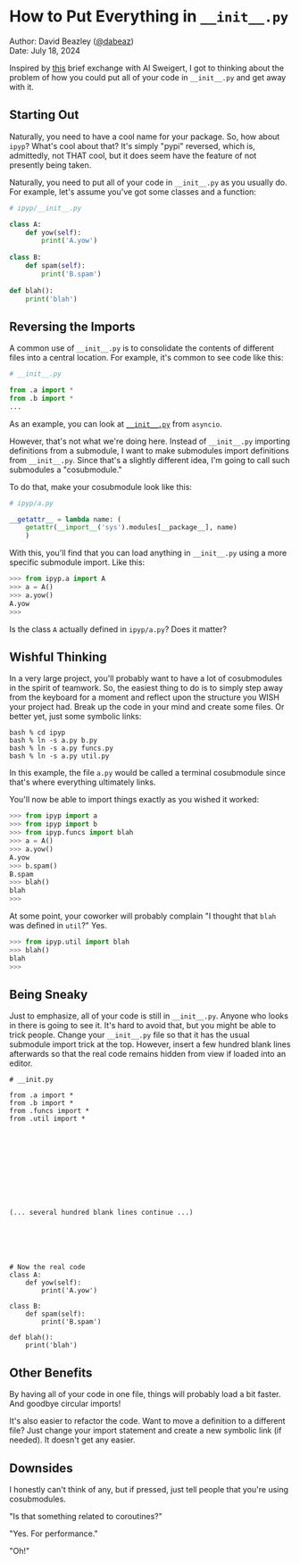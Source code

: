 # How to Put Everything in `__init__.py`

Author: David Beazley ([@dabeaz](https://www.dabeaz.com))  
Date: July 18, 2024

Inspired by
[this](https://mastodon.social/@AlSweigart/112802553108554869) brief
exchange with Al Sweigert, I got to thinking about the problem of how
you could put all of your code in `__init__.py` and get away with it.

## Starting Out

Naturally, you need to have a cool name for your package. So, how
about `ipyp`?  What's cool about that?  It's simply "pypi" reversed,
which is, admittedly, not THAT cool, but it does seem have the feature of not
presently being taken.

Naturally, you need to put all of your code in `__init__.py` as you
usually do. For example, let's assume you've got some classes and a
function:

```python
# ipyp/__init__.py

class A:
    def yow(self):
        print('A.yow')
        
class B:
    def spam(self):
        print('B.spam')
        
def blah():
    print('blah')
```

## Reversing the Imports

A common use of `__init__.py` is to consolidate the contents of different files
into a central location. For example, it's common to see code like this:

```python
# __init__.py

from .a import *
from .b import *
...
```

As an example, you can look at [`__init__.py`](https://github.com/python/cpython/blob/main/Lib/asyncio/__init__.py) from `asyncio`.

However, that's not what we're doing here.  Instead of `__init__.py`
importing definitions from a submodule, I want to make submodules
import definitions from `__init__.py`.   Since that's a slightly different
idea, I'm going to call such submodules a "cosubmodule."

To do that, make your cosubmodule look like this:

```python
# ipyp/a.py

__getattr__ = lambda name: (
    getattr(__import__('sys').modules[__package__], name)
    )
```

With this, you'll find that you can load anything in `__init__.py` using 
a more specific submodule import.  Like this:

```python
>>> from ipyp.a import A
>>> a = A()
>>> a.yow()
A.yow
>>>
```

Is the class `A` actually defined in `ipyp/a.py`?  Does it matter?

## Wishful Thinking

In a very large project, you'll probably want to have a lot of
cosubmodules in the spirit of teamwork.  So, the easiest thing to do
is to simply step away from the keyboard for a moment and reflect upon
the structure you WISH your project had.  Break up the code in your mind and
create some files.  Or better yet, just some symbolic links:

```
bash % cd ipyp
bash % ln -s a.py b.py
bash % ln -s a.py funcs.py
bash % ln -s a.py util.py
```

In this example, the file `a.py` would be called a terminal cosubmodule
since that's where everything ultimately links.

You'll now be able to import things exactly as you wished it worked:

```python
>>> from ipyp import a
>>> from ipyp import b
>>> from ipyp.funcs import blah
>>> a = A()
>>> a.yow()
A.yow
>>> b.spam()
B.spam
>>> blah()
blah
>>>
```

At some point, your coworker will probably complain "I thought that
`blah` was defined in `util`?"  Yes.

```python
>>> from ipyp.util import blah
>>> blah()
blah
>>>
```

## Being Sneaky

Just to emphasize, all of your code is still in `__init__.py`.  Anyone who
looks in there is going to see it.   It's hard to avoid that, but you
might be able to trick people.   Change your `__init__.py` file so that
it has the usual submodule import trick at the top.  However, insert a few hundred
blank lines afterwards so that the real code remains hidden from view 
if loaded into an editor.

```
# __init.py

from .a import *
from .b import *
from .funcs import *
from .util import *











(... several hundred blank lines continue ...)






# Now the real code
class A:
    def yow(self):
        print('A.yow')
        
class B:
    def spam(self):
        print('B.spam')
        
def blah():
    print('blah')
```

## Other Benefits

By having all of your code in one file, things will probably load a
bit faster.  And goodbye circular imports!

It's also easier to refactor the code.  Want to move a definition to a
different file?  Just change your import statement and create a new
symbolic link (if needed).  It doesn't get any easier.

## Downsides

I honestly can't think of any, but if pressed, just tell people that you're
using cosubmodules.

"Is that something related to coroutines?"

"Yes. For performance."

"Oh!"


















	
